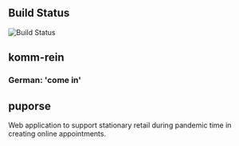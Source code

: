 ## Build Status
![Build Status](https://github.com/flitta/komm-rein/actions/workflows/dotnet.yml/badge.svg)

## komm-rein
### German: 'come in'

## puporse
Web application to support stationary retail during pandemic time in creating online appointments.
